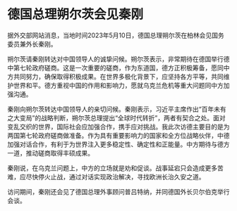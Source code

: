 # 德国总理朔尔茨会见秦刚

据外交部网站消息，当地时间2023年5月10日，德国总理朔尔茨在柏林会见国务委员兼外长秦刚。

朔尔茨请秦刚转达对中国领导人的诚挚问候。朔尔茨表示，非常期待在德国举行德中第七轮政府磋商。这是一次重要的磋商，作为东道国，德方正积极筹备，愿同中方共同努力，确保取得积极成果。在世界多极化背景下，应坚持各方平等，共同维护世界和平。德方重视中国的作用和影响力，愿就乌克兰危机等重大问题同中方加强沟通。

秦刚向朔尔茨转达中国领导人的亲切问候。秦刚表示，习近平主席作出“百年未有之大变局”的战略判断，朔尔茨总理提出“全球时代转折”，两者有契合之处。面对变乱交织的世界，国际社会应加强合作，携手应对挑战。我此次访德主要目的是为两国第七轮政府磋商做准备。作为具有重要影响力的国家和全方位战略伙伴，中德加强对话合作，有利于为世界注入更多稳定性、确定性和正能量。中方期待与德方一道，推动磋商取得丰硕成果。

秦刚说，在乌克兰问题上，中方的立场就是劝和促谈。战事延宕只会造成更多苦难，应尽快停火止战，通过对话实现政治解决，寻找欧洲长治久安之道。

访问期间，秦刚还会见了德国总理外事顾问普吕特纳，并同德国外长贝尔伯克举行会谈。

